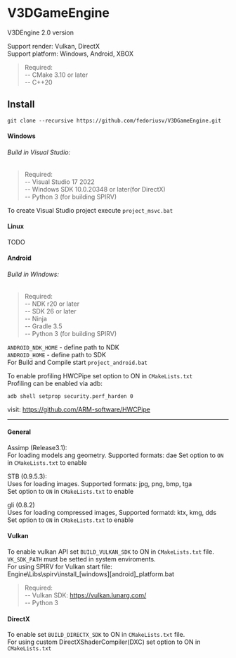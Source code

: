 # V3DGameEngine
V3DEngine 2.0 version<br/>

Support render: Vulkan, DirectX<br/>
Support platform: Windows, Android, XBOX<br/>

>Required:<br/>
>-- CMake 3.10 or later<br/>
>-- C++20<br/>

## Install
```
git clone --recursive https://github.com/fedoriusv/V3DGameEngine.git
```

#### Windows
###### Build in Visual Studio:
>Required:<br/>
>-- Visual Studio 17 2022<br/>
>-- Windows SDK 10.0.20348 or later(for DirectX)<br/>
>-- Python 3 (for building SPIRV)<br/>

To create Visual Studio project execute `project_msvc.bat`<br/>

#### Linux
TODO<br/>

#### Android
###### Build in Windows:
>Required:<br/>
>-- NDK r20 or later<br/>
>-- SDK 26 or later<br/>
>-- Ninja<br/>
>-- Gradle 3.5<br/>
>-- Python 3 (for building SPIRV)<br/>

`ANDROID_NDK_HOME` - define path to NDK<br/>
`ANDROID_HOME` - define path to SDK<br/>
For Build and Compile start `project_android.bat`<br/>

To enable profiling HWCPipe set option to ON in `CMakeLists.txt`<br/>
Profiling can be enabled via adb:
```
adb shell setprop security.perf_harden 0
```
visit: https://github.com/ARM-software/HWCPipe

-------------------------------------------------  

#### General
Assimp (Release3.1):<br/>
For loading models ang geometry. Supported formats: dae
Set option to `ON` in `CMakeLists.txt` to enable<br/>

STB (0.9.5.3):<br/>
Uses for loading images. Supported formats: jpg, png, bmp, tga<br/>
Set option to `ON` in `CMakeLists.txt` to enable<br/>

gli (0.8.2)<br/>
Uses for loading compressed images, Supported formatd: ktx, kmg, dds<br/>
Set option to `ON` in `CMakeLists.txt` to enable<br/>


#### Vulkan
To enable vulkan API set `BUILD_VULKAN_SDK` to ON in `CMakeLists.txt` file.
`VK_SDK_PATH` must be setted in system enviroments.<br/>
For using SPIRV for Vulkan start file:<br/>
Engine\Libs\spirv\install_[windows][android]_platform.bat<br/>
>Required:<br/>
>-- Vulkan SDK: https://vulkan.lunarg.com/<br/>
>-- Python 3<br/>


#### DirectX
To enable set `BUILD_DIRECTX_SDK` to ON in `CMakeLists.txt` file.<br/>
For using custom DirectXShaderCompiler(DXC) set option to ON in `CMakeLists.txt`
